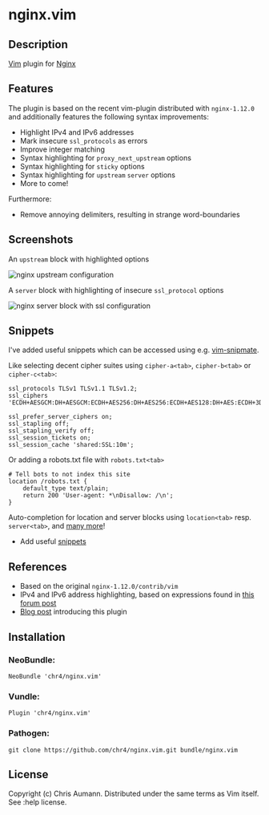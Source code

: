 # nginx.vim

## Description
[Vim](http://www.vim.org/) plugin for [Nginx](http://www.nginx.org)

## Features
The plugin is based on the recent vim-plugin distributed with `nginx-1.12.0` and additionally features the following syntax improvements:

- Highlight IPv4 and IPv6 addresses
- Mark insecure `ssl_protocols` as errors
- Improve integer matching
- Syntax highlighting for `proxy_next_upstream` options
- Syntax highlighting for `sticky` options
- Syntax highlighting for `upstream` `server` options
- More to come!

Furthermore:

- Remove annoying delimiters, resulting in strange word-boundaries

## Screenshots

An `upstream` block with highlighted options
<div style="width:665px">
  <img src="https://chr4.org/images/nginx_upstream.png" alt="nginx upstream configuration">
</div>

A `server` block with highlighting of insecure `ssl_protocol` options
<div style="width:460px">
  <img src="https://chr4.org/images/nginx_server.png" alt="nginx server block with ssl configuration">
</div>


## Snippets
I've added useful snippets which can be accessed using e.g. [vim-snipmate](https://github.com/garbas/vim-snipmate).

Like selecting decent cipher suites using `cipher-a<tab>`, `cipher-b<tab>` or `cipher-c<tab>`:
```nginx
ssl_protocols TLSv1 TLSv1.1 TLSv1.2;
ssl_ciphers 'ECDH+AESGCM:DH+AESGCM:ECDH+AES256:DH+AES256:ECDH+AES128:DH+AES:ECDH+3DES:DH+3DES:RSA+AESGCM:RSA+AES:RSA+3DES:!aNULL:!MD5:!DSS';

ssl_prefer_server_ciphers on;
ssl_stapling off;
ssl_stapling_verify off;
ssl_session_tickets on;
ssl_session_cache 'shared:SSL:10m';
```

Or adding a robots.txt file with `robots.txt<tab>`
```nginx
# Tell bots to not index this site
location /robots.txt {
    default_type text/plain;
    return 200 'User-agent: *\nDisallow: /\n';
}
```

Auto-completion for location and server blocks using `location<tab>` resp. `server<tab>`, and [many more](https://github.com/chr4/nginx.vim/blob/master/snippets/nginx.snippets)!

- Add useful [snippets](https://github.com/chr4/nginx.vim/blob/master/snippets/nginx.snippets)

## References
- Based on the original `nginx-1.12.0/contrib/vim`
- IPv4 and IPv6 address highlighting, based on expressions found in [this forum post](http://vim.1045645.n5.nabble.com/IPv6-support-for-quot-dns-quot-zonefile-syntax-highlighting-td1197292.html)
- [Blog post](https://chr4.org/blog/2017/04/14/better-syntax-highlighting-and-snippets-for-nginx-in-vim/) introducing this plugin

## Installation

### NeoBundle:

```vim
NeoBundle 'chr4/nginx.vim'
```

### Vundle:

```vim
Plugin 'chr4/nginx.vim'
```

### Pathogen:

```shell
git clone https://github.com/chr4/nginx.vim.git bundle/nginx.vim
```

## License
Copyright (c) Chris Aumann. Distributed under the same terms as Vim itself. See :help license.

